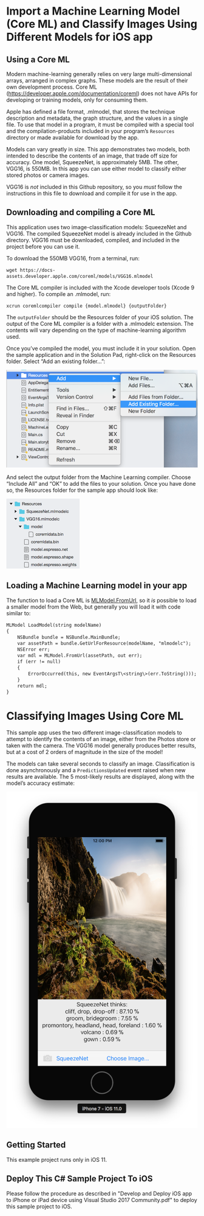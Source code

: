 # Import a Machine Learning Model (Core ML) and Classify Images Using Different Models for iOS app

## Using a Core ML

Modern machine-learning generally relies on very large multi-dimensional arrays, arranged in complex graphs. These 
models are the result of their own development process. Core ML (https://developer.apple.com/documentation/coreml) 
does not have APIs for developing or training models, only for consuming them. 

Apple has defined a file format, .mlmodel, that stores the technique description and metadata, the graph structure, and 
the values in a single file. To use that model in a program, it must be compiled with a special tool and the 
compilation-products included in your program’s `Resources` directory or made available for download by the app.

Models can vary greatly in size. This app demonstrates two models, both intended to describe the contents of an image, 
that trade off size for accuracy. One model, SqueezeNet, is approximately 5MB. The other, VGG16, is 550MB. In this app 
you can use either model to classify either stored photos or camera images. 

VGG16 is _not_ included in this Github repository, so you _must_ follow the instructions in this file to download and 
compile it for use in the app.

## Downloading and compiling a Core ML

This application uses two image-classification models: SqueezeNet and VGG16. The compiled SqueezeNet model is already 
included in the Github directory. VGG16 must be downloaded, compiled, and included in the project before you can use it.

To download the 550MB VGG16, from a terminal, run:

    wget https://docs-assets.developer.apple.com/coreml/models/VGG16.mlmodel

The Core ML compiler is included with the Xcode developer tools   (Xcode 9 and higher). To compile an .mlmodel, run:

    xcrun coremlcompiler compile {model.mlmodel} {outputFolder}

The `outputFolder` should be the Resources folder of your iOS solution. The output of the Core ML compiler is a 
folder with a .mlmodelc extension. The contents will vary depending on the type of machine-learning algorithm used. 

Once you’ve compiled the model, you must include it in your solution. Open the sample application and in the Solution 
Pad, right-click on the Resources folder. Select “Add an existing folder…”:

![Resources directory in Solution Pad](docs/figure1.png)

And select the output folder from the Machine Learning compiler. Choose “Include All” and “OK” to add the files to your solution. 
Once you have done so, the Resources folder for the sample app should look like:

![Resources once VGG16 added](docs/figure2.png)

## Loading a Machine Learning model in your app

The function to load a Core ML is [MLModel.FromUrl](https://developer.xamarin.com/api/member/CoreML.MLModel.FromUrl/p/Foundation.NSUrl/Foundation.NSError@/), so it _is_ possible to load a smaller model from the Web, but generally
 you will load it with code similar to:

	MLModel LoadModel(string modelName)  
	{  
	    NSBundle bundle = NSBundle.MainBundle;  
		var assetPath = bundle.GetUrlForResource(modelName, "mlmodelc");  
        NSError err;
        var mdl = MLModel.FromUrl(assetPath, out err);  
		if (err != null)  
		{  
		    ErrorOccurred(this, new EventArgsT\<string\>(err.ToString()));  
		}  
		return mdl;  
	}  


# Classifying Images Using Core ML

This sample app uses the two different image-classification models to attempt to identify the contents of an image, 
either from the Photos store or taken with the camera. The VGG16 model generally produces better results, but at a cost 
of 2 orders of magnitude in the size of the model! 

The models can take several seconds to classify an image. Classification is done asynchronously and a 
`PredictionsUpdated` event raised when new results are available. The 5 most-likely results are displayed, along with 
the model’s accuracy estimate:

![app screenshot showing results](docs/figure3.png)

## Getting Started

This example project runs only in iOS 11.


## Deploy This C# Sample Project To iOS

Please follow the procedure as described in "Develop and Deploy iOS app to iPhone or iPad device using Visual Studio 2017 Community.pdf" to deploy this sample project to iOS.
